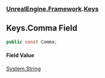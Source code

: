 ### [UnrealEngine.Framework](./UnrealEngine-Framework.md 'UnrealEngine.Framework').[Keys](./Keys.md 'UnrealEngine.Framework.Keys')
## Keys.Comma Field
  
```csharp
public const Comma;
```
#### Field Value
[System.String](https://docs.microsoft.com/en-us/dotnet/api/System.String 'System.String')  
